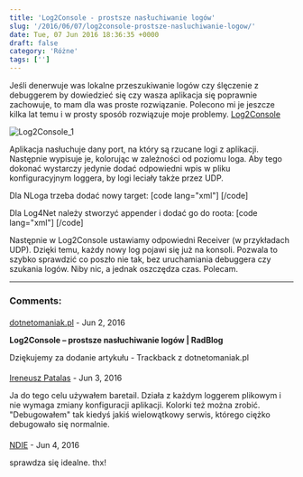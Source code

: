 ```yaml
---
title: 'Log2Console - prostsze nasłuchiwanie logów'
slug: '/2016/06/07/log2console-prostsze-nasluchiwanie-logow/'
date: Tue, 07 Jun 2016 18:36:35 +0000
draft: false
category: 'Różne'
tags: ['']
---
```


Jeśli denerwuje was lokalne przeszukiwanie logów czy ślęczenie z debuggerem by dowiedzieć się czy wasza aplikacja się poprawnie zachowuje, to mam dla was proste rozwiązanie. Polecono mi je jeszcze kilka lat temu i w prosty sposób rozwiązuje moje problemy. [Log2Console](https://log2console.codeplex.com/)

![Log2Console_1](http://radblog.pl/wp-content/uploads/2016/06/Log2Console_1.png)

Aplikacja nasłuchuje dany port, na który są rzucane logi z aplikacji. Następnie wypisuje je, kolorując w zależności od poziomu loga. Aby tego dokonać wystarczy jedynie dodać odpowiedni wpis w pliku konfiguracyjnym loggera, by logi leciały także przez UDP.

Dla NLoga trzeba dodać nowy target:
\[code lang="xml"\]
 <target xsi:type="NLogViewer"
 name="viewer"
 address="udp://127.0.0.1:7071"/>
\[/code\]

Dla Log4Net należy stworzyć appender i dodać go do roota:
\[code lang="xml"\]
<appender name="UdpAppender" type="log4net.Appender.UdpAppender">
 <remoteAddress value="127.0.0.1" />
 <remotePort value="7071" />
 <layout type="log4net.Layout.XmlLayoutSchemaLog4j" />
</appender>
<root>
 <priority value="INFO" />
 <appender-ref ref="UdpAppender" />
</root>
\[/code\]

Następnie w Log2Console ustawiamy odpowiedni Receiver (w przykładach UDP). Dzięki temu, każdy nowy log pojawi się już na konsoli. Pozwala to szybko sprawdzić co poszło nie tak, bez uruchamiania debuggera czy szukania logów. Niby nic, a jednak oszczędza czas. Polecam.

---
### Comments:
#### 
[dotnetomaniak.pl](http://dotnetomaniak.pl/Log2Console-prostsze-nasluchiwanie-logow-RadBlog "") - <time datetime="2016-06-07 19:37:34">Jun 2, 2016</time>

**Log2Console – prostsze nasłuchiwanie logów | RadBlog**

Dziękujemy za dodanie artykułu - Trackback z dotnetomaniak.pl
#### 
[Ireneusz Patalas]( "ireneusz.patalas@gmail.com") - <time datetime="2016-06-08 15:51:00">Jun 3, 2016</time>

Ja do tego celu używałem baretail. Działa z każdym loggerem plikowym i nie wymaga zmiany konfiguracji aplikacji. Kolorki też można zrobić. "Debugowałem" tak kiedyś jakiś wielowątkowy serwis, którego ciężko debugowało się normalnie.
#### 
[NDIE]( "andrzej.stolarczyk@outlook.com") - <time datetime="2016-06-09 06:43:00">Jun 4, 2016</time>

sprawdza się idealne. thx!

